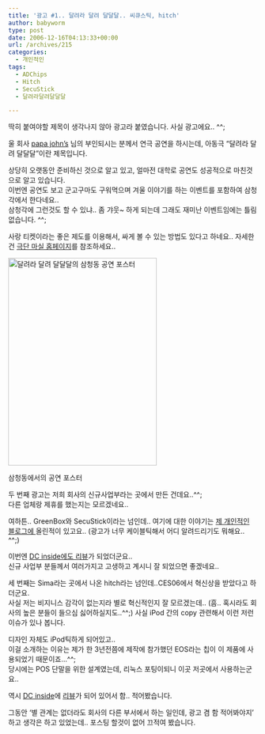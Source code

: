 ```yaml
---
title: '광고 #1.. 달려라 달려 달달달.. 씨큐스틱, hitch'
author: babyworm
type: post
date: 2006-12-16T04:13:33+00:00
url: /archives/215
categories:
  - 개인적인
tags:
  - ADChips
  - Hitch
  - SecuStick
  - 달려라달려달달달

---
```

딱히 붙여야할 제목이 생각나지 않아 광고라 붙였습니다. 사실 광고에요.. ^^;  
  
울 회사 <A href="http://masil.biz/gyongsu/" target=_blank>papa john&#8217;s</A> 님의 부인되시는 분께서 연극 공연을 하시는데, 아동극 &#8220;달려라 달려 달달달&#8221;이란 제목입니다.  
  
상당히 오랫동안 준비하신 것으로 알고 있고, 얼마전 대학로 공연도 성공적으로 마친것으로 알고 있습니다.  
이번엔 공연도 보고 군고구마도 구워먹으며 겨울 이야기를 하는 이벤트를 포함하여 삼청각에서 한다네요..  
삼청각에 그런것도 할 수 있냐.. 좀 갸웃~ 하게 되는데 그래도 재미난 이벤트임에는 틀림 없습니다. ^^;  
  
사랑 티켓이라는 좋은 제도를 이용해서, 싸게 볼 수 있는 방법도 있다고 하네요.. 자세한건 <A href="http://masil.biz/" target=_blank>극단 마실 홈페이지</A>를 참조하세요..  
  


<div style="width: 310px" class="wp-caption aligncenter">
  <img loading="lazy" decoding="async" src="https://i0.wp.com/babyworm.net/wordpress/wp-content/uploads/1/cfile22.uf.114591514D6A7ACB3612E8.jpg?resize=300%2C420" width="300" height="420" alt="달려라 달려 달달달의 삼청동 공연 포스터" data-recalc-dims="1" />
  
  <p class="wp-caption-text">
    삼청동에서의 공연 포스터
  </p>
</div>

  
두 번째 광고는 저희 회사의 신규사업부라는 곳에서 만든 건데요..^^;  
다른 업체랑 제휴를 했는지는 모르겠네요..  
  
여하튼.. GreenBox와 SecuStick이라는 넘인데.. 여기에 대한 이야기는 <A href="http://babyworm.tistory.com/16" target=_blank>제 개인적인 블로그에 </A>올린적이 있고요.. (광고가 너무 케이블틱해서 어디 알려드리기도 뭐해요.. ^^;)  
  
이번엔 <A href="http://dcinside.com/webdc/goods/review.php?pid=7101&cc1=60&cc2=0&cc3=0" target=_blank>DC inside에도 리뷰</A>가 되었더군요..  
신규 사업부 분들께서 여러가지고 고생하고 계시니 잘 되었으면 좋겠네요..  
  
  
세 번째는 Sima라는 곳에서 나온 hitch라는 넘인데..CES06에서 혁신상을 받았다고 하더군요.  
사실 저는 비지니스 감각이 없는지라 별로 혁신적인지 잘 모르겠는데.. (흠.. 혹시라도 회사의 높은 분들이 들으심 싫어하실지도..^^;) 사실 iPod 간의 copy 관련해서 이런 저런 이슈가 있나 봅니다.  
  
디자인 자체도 iPod틱하게 되어있고..  
이걸 소개하는 이유는 제가 한 3년전쯤에 제작에 참가했던 EOS라는 칩이 이 제품에 사용되었기 때문이죠&#8230;^^;  
당시에는 POS 단말을 위한 설계였는데, 리눅스 포팅이되니 이곳 저곳에서 사용하는군요..  
  
역시 <A href="http://dcinside.com/webdc/goods/review.php?pid=7084&cc1=60&cc2=0&cc3=0" target=_blank>DC inside</A>에 <A href="http://dcinside.com/webdc/goods/review.php?pid=7084&cc1=60&cc2=0&cc3=0" target=_blank>리뷰</A>가 되어 있어서 함.. 적어봤습니다.  
  
  
그동안 &#8216;별 관계는 없더라도 회사의 다른 부서에서 하는 일인데, 광고 겸 함 적어봐야지&#8217; 하고 생각은 하고 있었는데.. 포스팅 할것이 없어 끄적여 봤습니다.